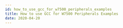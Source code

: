 ```yaml
---
id: how_to_use_gcc_for_w7500_peripherals_examples
title: How to use GCC for W7500 Peripherals Examples
date: 2020-04-20
--- 
```

